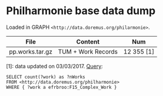 # Philharmonie base data dump

Loaded in GRAPH `<http://data.doremus.org/philarmonie>`.

| File            | Content            | Num        |
|-----------------|--------------------| ---------- |
| pp.works.tar.gz | TUM + Work Records | 12 355 [1] |



[1]: data updated on 03/03/2017. [Query](http://data.doremus.org/sparql?default-graph-uri=http%3A%2F%2Fdata.doremus.org%2Fphilharmonie&query=select+count%28%3Fwork%29+as+%3FnWorks%0D%0Awhere+%7B+%3Fwork+a+efrbroo%3AF15_Complex_Work+%7D&format=text%2Fhtml&timeout=0&debug=on):
```sparql
SELECT count(?work) as ?nWorks
FROM <http://data.doremus.org/philharmonie>
WHERE { ?work a efrbroo:F15_Complex_Work }
```